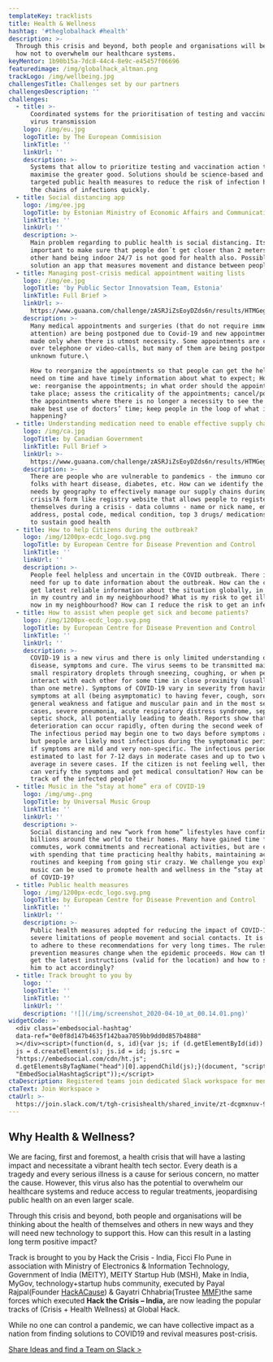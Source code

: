 ```yaml
---
templateKey: tracklists
title: Health & Wellness
hashtag: '#theglobalhack #health'
description: >-
  Through this crisis and beyond, both people and organisations will be thinking
  how not to overwhelm our healthcare systems.
keyMentor: 1b90b15a-7dc8-44c4-8e9c-e45457f06696
featuredimage: /img/globalhack_altman.png
trackLogo: /img/wellbeing.jpg
challengesTitle: Challenges set by our partners
challengesDescription: ''
challenges:
  - title: >-
      Coordinated systems for the prioritisation of testing and vaccinations and
      virus transmission
    logo: /img/eu.jpg
    logoTitle: by The European Commisision
    linkTitle: ''
    linkUrl: ''
    description: >-
      Systems that allow to prioritize testing and vaccination action to
      maximise the greater good. Solutions should be science-based and empower
      targeted public health measures to reduce the risk of infection help track
      the chains of infections quickly.
  - title: Social distancing app
    logo: /img/ee.jpg
    logoTitle: by Estonian Ministry of Economic Affairs and Communications
    linkTitle: ''
    linkUrl: ''
    description: >-
      Main problem regarding to public health is social distancing. Its
      important to make sure that people don´t get closer than 2 meters. On the
      other hand being indoor 24/7 is not good for health also. Possible
      solution an app that measures movement and distance between people.
  - title: Managing post-crisis medical appointment waiting lists
    logo: /img/ee.jpg
    logoTitle: 'by Public Sector Innovatsion Team, Estonia'
    linkTitle: Full Brief >
    linkUrl: >-
      https://www.guaana.com/challenge/zASRJiZsEoyDZds6n/results/HTMGegZ9yjxiHaJoi/JGBLHXKgcGMTvXcDZ/main
    description: >-
      Many medical appointments and surgeries (that do not require immediate
      attention) are being postponed due to Covid-19 and new appointments are
      made only when there is utmost necessity. Some appointments are conducted
      over telephone or video-calls, but many of them are being postponed to an
      unknown future.\

      How to reorganize the appointments so that people can get the help they
      need on time and have timely information about what to expect; How could
      we: reorganise the appointments; in what order should the appointments
      take place; assess the criticality of the appointments; cancel/postpone
      the appointments where there is no longer a necessity to see the doctor;
      make best use of doctors’ time; keep people in the loop of what is
      happening?
  - title: Understanding medication need to enable effective supply chain
    logo: /img/ca.jpg
    logoTitle: by Canadian Government
    linkTitle: Full Brief >
    linkUrl: >-
      https://www.guaana.com/challenge/zASRJiZsEoyDZds6n/results/HTMGegZ9yjxiHaJoi/ETzYdzhpWZHF5Ssty/main
    description: >-
      There are people who are vulnerable to pandemics - the immuno compromised
      folks with heart disease, diabetes, etc. How can we identify the medical
      needs by geography to effectively manage our supply chains during a
      crisis?A form like registry website that allows people to register
      themselves during a crisis - data columns - name or nick name, email
      address, postal code, medical condition, top 3 drugs/ medications needed
      to sustain good health
  - title: How to help Citizens during the outbreak?
    logo: /img/1200px-ecdc_logo.svg.png
    logoTitle: by European Centre for Disease Prevention and Control
    linkTitle: ''
    linkUrl: ''
    description: >-
      People feel helpless and uncertain in the COVID outbreak. There is a huge
      need for up to date information about the outbreak. How can the citizen
      get latest reliable information about the situation globally, in Europe,
      in my country and in my neighbourhood? What is my risk to get ill right
      now in my neighbourhood? How can I reduce the risk to get an infection?
  - title: How to assist when people get sick and become patients?
    logo: /img/1200px-ecdc_logo.svg.png
    logoTitle: by European Centre for Disease Prevention and Control
    linkTitle: ''
    linkUrl: ''
    description: >-
      COVID-19 is a new virus and there is only limited understanding of the
      disease, symptoms and cure. The virus seems to be transmitted mainly via
      small respiratory droplets through sneezing, coughing, or when people
      interact with each other for some time in close proximity (usually less
      than one metre). Symptoms of COVID-19 vary in severity from having no
      symptoms at all (being asymptomatic) to having fever, cough, sore throat,
      general weakness and fatigue and muscular pain and in the most severe
      cases, severe pneumonia, acute respiratory distress syndrome, sepsis and
      septic shock, all potentially leading to death. Reports show that clinical
      deterioration can occur rapidly, often during the second week of disease.
      The infectious period may begin one to two days before symptoms appear,
      but people are likely most infectious during the symptomatic period, even
      if symptoms are mild and very non-specific. The infectious period is now
      estimated to last for 7-12 days in moderate cases and up to two weeks on
      average in severe cases. If the citizen is not feeling well, then how he
      can verify the symptoms and get medical consultation? How can be keep
      track of the infected people?
  - title: Music in the “stay at home” era of COVID-19
    logo: /img/umg-.png
    logoTitle: by Universal Music Group
    linkTitle: ''
    linkUrl: ''
    description: >-
      Social distancing and new “work from home” lifestyles have confined
      billions around the world to their homes. Many have gained time from
      commutes, work commitments and recreational activities, but are challenged
      with spending that time practicing healthy habits, maintaining active
      routines and keeping from going stir crazy. We challenge you explore how
      music can be used to promote health and wellness in the “stay at home” era
      of COVID-19?
  - title: Public health measures
    logo: /img/1200px-ecdc_logo.svg.png
    logoTitle: by European Centre for Disease Prevention and Control
    linkTitle: ''
    linkUrl: ''
    description: >-
      Public health measures adopted for reducing the impact of COVID-19 include
      severe limitations of people movement and social contacts. It is difficult
      to adhere to these recommendations for very long times. The rules and
      prevention measures change when the epidemic proceeds. How can the citizen
      get the latest instructions (valid for the location) and how to support
      him to act accordingly?
  - title: Track brought to you by
    logo: ''
    logoTitle: ''
    linkTitle: ''
    linkUrl: ''
    description: '![](/img/screenshot_2020-04-10_at_00.14.01.png)'
widgetCode: >-
  <div class='embedsocial-hashtag'
  data-ref="0e0f8d147b4635f142baa7059bb9dd0d857b4888"
  ></div><script>(function(d, s, id){var js; if (d.getElementById(id)) {return;}
  js = d.createElement(s); js.id = id; js.src =
  "https://embedsocial.com/cdn/ht.js";
  d.getElementsByTagName("head")[0].appendChild(js);}(document, "script",
  "EmbedSocialHashtagScript"));</script>
ctaDescription: Registered teams join dedicated Slack workspace for mentoring
ctaText: Join Workspace >
ctaUrl: >-
  https://join.slack.com/t/tgh-crisishealth/shared_invite/zt-dcgmxnuv-9NGDKfujK0504pub~JqcGg
---
```

## Why Health & Wellness?

We are facing, first and foremost, a health crisis that will have a lasting impact and necessitate a vibrant health tech sector. Every death is a tragedy and every serious illness is a cause for serious concern, no matter the cause. However, this virus also has the potential to overwhelm our healthcare systems and reduce access to regular treatments, jeopardising public health on an even larger scale.

Through this crisis and beyond, both people and organisations will be thinking about the health of themselves and others in new ways and they will need new technology to support this. How can this result in a lasting long term positive impact?

Track is brought to you by Hack the Crisis - India, Ficci Flo Pune in association with Ministry of Electronics & Information Technology, Government of India (MEITY), MEITY Startup Hub (MSH), Make in India, MyGov, technology+startup hubs community, executed by Payal Rajpal(Founder [HackA​Cause](http://www.hackacause.in/page5.html)) & Gayatri Chhabria(Trustee [MMF](https://www.mmpc.in/who-we-are.html))the same forces which executed **Hack the Crisis – India,** are now leading the popular tracks of (Crisis + Health Wellness) at Global Hack.

While no one can control a pandemic, we can have collective impact as a nation from finding solutions to COVID19 and revival measures post-crisis.

[Share Ideas and find a Team on Slack >](http://theglobalhack.com/slack)